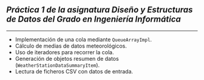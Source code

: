 ## *Práctica 1 de la asignatura Diseño y Estructuras de Datos del Grado en Ingeniería Informática*
---

- Implementación de una cola mediante `QueueArrayImpl`.
- Cálculo de medias de datos meteorológicos.
- Uso de iteradores para recorrer la cola.
- Generación de objetos resumen de datos (`WeatherStationDataSummaryItem`).
- Lectura de ficheros CSV con datos de entrada.
